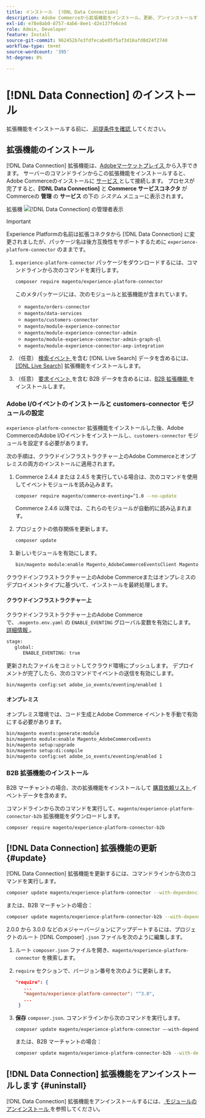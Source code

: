 ```yaml
---
title: インストール  [!DNL Data Connection]
description: Adobe Commerceから拡張機能をインストール、更新、アンインストールす  [!DNL Data Connection]  方法について説明します。
exl-id: e78e8ab0-8757-4ab6-8ee1-d2e137fe6ced
role: Admin, Developer
feature: Install
source-git-commit: 962452b7e3fdfecabe05f5af3d16afd8d24f2740
workflow-type: tm+mt
source-wordcount: '395'
ht-degree: 0%

---
```


# [!DNL Data Connection] のインストール

拡張機能をインストールする前に、[ 前提条件を確認 ](overview.md#prereqs) してください。

## 拡張機能のインストール

[!DNL Data Connection] 拡張機能は、[Adobeマーケットプレイス ](https://commercemarketplace.adobe.com/magento-experience-platform-connector.html) から入手できます。 サーバーのコマンドラインからこの拡張機能をインストールすると、Adobe Commerceのインストールに [ サービス ](../landing/saas.md) として接続します。 プロセスが完了すると、**[!DNL Data Connection]** と **Commerce サービスコネクタ** がCommerceの **管理** の **サービス** の下の _システム_ メニューに表示されます。

拡張機 ![[!DNL Data Connection] の管理者表示 ](assets/epc-adminui.png)

>[!IMPORTANT]
>
>Experience Platformの名前は拡張コネクタから [!DNL Data Connection] に変更されましたが、パッケージ名は後方互換性をサポートするために `experience-platform-connector` のままです。

1. `experience-platform-connector` パッケージをダウンロードするには、コマンドラインから次のコマンドを実行します。

   ```bash
   composer require magento/experience-platform-connector
   ```

   このメタパッケージには、次のモジュールと拡張機能が含まれています。

   - `magento/orders-connector`
   - `magento/data-services`
   - `magento/customers-connector`
   - `magento/module-experience-connector`
   - `magento/module-experience-connector-admin`
   - `magento/module-experience-connector-admin-graph-ql`
   - `magento/module-experience-connector-aep-integration`

1. （任意） [ 検索イベント ](events.md#search-events) を含む [!DNL Live Search] データを含めるには、[[!DNL Live Search]](../live-search/install.md) 拡張機能をインストールします。

1. （任意） [ 要求イベント ](events.md#b2b-events) を含む B2B データを含めるには、[B2B 拡張機能 ](#install-the-b2b-extension) をインストールします。

### Adobe I/Oイベントのインストールと customers-connector モジュールの設定

`experience-platform-connector` 拡張機能をインストールした後、Adobe CommerceのAdobe I/Oイベントをインストールし、`customers-connector` モジュールを設定する必要があります。

次の手順は、クラウドインフラストラクチャー上のAdobe Commerceとオンプレミスの両方のインストールに適用されます。

1. Commerce 2.4.4 または 2.4.5 を実行している場合は、次のコマンドを使用してイベントモジュールを読み込みます。

   ```bash
   composer require magento/commerce-eventing=^1.0 --no-update
   ```

   Commerce 2.4.6 以降では、これらのモジュールが自動的に読み込まれます。

1. プロジェクトの依存関係を更新します。

   ```bash
   composer update
   ```

1. 新しいモジュールを有効にします。

   ```bash
   bin/magento module:enable Magento_AdobeCommerceEventsClient Magento_AdobeCommerceEventsGenerator Magento_AdobeIoEventsClient Magento_AdobeCommerceOutOfProcessExtensibility
   ```

クラウドインフラストラクチャー上のAdobe Commerceまたはオンプレミスのデプロイメントタイプに基づいて、インストールを最終処理します。

#### クラウドインフラストラクチャー上

クラウドインフラストラクチャー上のAdobe Commerceで、`.magento.env.yaml` の `ENABLE_EVENTING` グローバル変数を有効にします。 [ 詳細情報 ](https://experienceleague.adobe.com/docs/commerce-cloud-service/user-guide/configure/env/stage/variables-global.html#enable_eventing)。

```bash
stage:
   global:
      ENABLE_EVENTING: true
```

更新されたファイルをコミットしてクラウド環境にプッシュします。 デプロイメントが完了したら、次のコマンドでイベントの送信を有効にします。

```bash
bin/magento config:set adobe_io_events/eventing/enabled 1
```

#### オンプレミス

オンプレミス環境では、コード生成とAdobe Commerce イベントを手動で有効にする必要があります。

```bash
bin/magento events:generate:module
bin/magento module:enable Magento_AdobeCommerceEvents
bin/magento setup:upgrade
bin/magento setup:di:compile
bin/magento config:set adobe_io_events/eventing/enabled 1
```

### B2B 拡張機能のインストール

B2B マーチャントの場合、次の拡張機能をインストールして [ 購買依頼リスト ](events.md#b2b-events) イベントデータを含めます。

コマンドラインから次のコマンドを実行して、`magento/experience-platform-connector-b2b` 拡張機能をダウンロードします。

```bash
composer require magento/experience-platform-connector-b2b
```

## [!DNL Data Connection] 拡張機能の更新 {#update}

[!DNL Data Connection] 拡張機能を更新するには、コマンドラインから次のコマンドを実行します。

```bash
composer update magento/experience-platform-connector --with-dependencies
```

または、B2B マーチャントの場合：

```bash
composer update magento/experience-platform-connector-b2b --with-dependencies
```

2.0.0 から 3.0.0 などのメジャーバージョンにアップデートするには、プロジェクトのルート [!DNL Composer] `.json` ファイルを次のように編集します。

1. ルート `composer.json` ファイルを開き、`magento/experience-platform-connector` を検索します。

1. `require` セクションで、バージョン番号を次のように更新します。

   ```json
   "require": {
      ...
      "magento/experience-platform-connector": "^3.0",
      ...
    }
   ```

1. **保存** `composer.json`. コマンドラインから次のコマンドを実行します。

   ```bash
   composer update magento/experience-platform-connector –-with-dependencies
   ```

   または、B2B マーチャントの場合：

   ```bash
   composer update magento/experience-platform-connector-b2b --with-dependencies
   ```

## [!DNL Data Connection] 拡張機能をアンインストールします {#uninstall}

[!DNL Data Connection] 拡張機能をアンインストールするには、[ モジュールのアンインストール ](https://experienceleague.adobe.com/docs/commerce-operations/installation-guide/tutorials/uninstall-modules.html) を参照してください。
